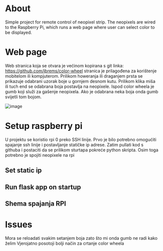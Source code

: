 # About
Simple project for remote control of neopixel strip. The neopixels are wired to the Raspberry Pi, which runs a web page where user can select color to be displayed.

# Web page

Web stranica koja se otvara je većinom kopirana s git linka: https://github.com/jbrems/color-wheel
stranica je prilagođena za korištenje mobitelom ili kompjuterom. Prilikom howeranja ili draganjem prsta se prikazuje odabrani uzorak boje u gornjem desnom kutu. Prilikom klika miša ili tuch end se odabrana boja postavlja na neopixele. Ispod color wheela je gumb koji služi za gašenje neopixela. Ako je odabrana neka boja onda gumb svijetli tom bojom.

![image](https://github.com/Zvonimir96/Rpi/assets/46999608/05c55ec9-d349-4975-ba99-a49d80379d00)


# Setup raspberry pi
U projektu se koristio rpi 0 preko SSH linije.
Prvo je bilo potrebno omogućiti spajanje ssh linije i postavljanje statičke ip adrese.
Zatim pullati kod s githuba i postaciti da se prilikom sturtapa pokreće python skripta.
Osim toga potrebno je spojiti neopixele na rpi

## Set static ip

## Run flask app on startup

## Shema spajanja RPI

# Issues
Mora se reloadati svakim setanjem boja zato što mi onda gumb ne radi kako želim
Vjerojatno posotoji bolji način za crtanje color wheela
